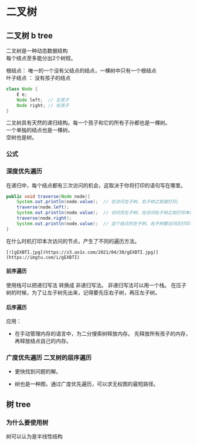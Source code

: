 # 二叉树



## 二叉树  b tree 

二叉树是一种动态数据结构  
每个结点至多能分出2个树杈。

根结点： 唯一的一个没有父结点的结点，一棵树中只有一个根结点     
叶子结点 ： 没有孩子的结点

```java
class Node {
    E e;
    Node left;  // 左孩子
    Node right; // 右孩子
}
```

二叉树具有天然的递归结构。每一个孩子和它的所有子孙都也是一棵树。  
一个单独的结点也是一棵树。  
空树也是树。

### 公式 



### 深度优先遍历 

在递归中，每个结点都有三次访问的机会，这取决于你将打印的语句写在哪里。

```java
public void traverse(Node node){
    System.out.println(node.value);  // 在访问左子树、右子树之前就打印。
    traverse(node.left);
    System.out.println(node.value);  // 访问完左子树，在访问右子树之前打印本结点
    traverse(node.right);
    System.out.println(node.value);  // 这个结点的左子树、右子树都访问后打印本结点 
}

```
在什么时机打印本次访问的节点，产生了不同的遍历方法。  
```
[![gEXBTI.jpg](https://z3.ax1x.com/2021/04/30/gEXBTI.jpg)](https://imgtu.com/i/gEXBTI)
```



#### 前序遍历 

使用栈可以把递归写法 转换成 非递归写法。
非递归写法可以用一个栈。  在压子树的时候，为了让左子树先出来，记得要先压右子树，再压左子树。


#### 后序遍历 

应用：
- 在手动管理内存的语言中，为二分搜索树释放内存。 先释放所有孩子的内存，再释放结点自己的内存。



### 广度优先遍历 二叉树的层序遍历

- 更快找到问题的解。

- 树也是一种图，通过广度优先遍历，可以求无权图的最短路径。



##  树  tree
### 为什么要使用树

树可以认为是半线性结构



